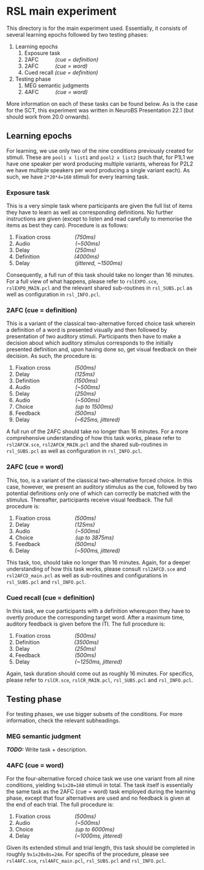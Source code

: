 # RSL main experiment
This directory is for the main experiment used. Essentially, it consists of several learning epochs followed by two testing phases:

1. Learning epochs
   1. Exposure task
   2. 2AFC&nbsp;&nbsp;&nbsp;&nbsp;&nbsp;&nbsp;&nbsp;&nbsp;&nbsp;&nbsp;&nbsp;*(cue = definition)*
   3. 2AFC&nbsp;&nbsp;&nbsp;&nbsp;&nbsp;&nbsp;&nbsp;&nbsp;&nbsp;&nbsp;&nbsp;*(cue = word)*
   4. Cued recall *(cue = definition)*
2. Testing phase
   1. MEG semantic judgments
   2. 4AFC&nbsp;&nbsp;&nbsp;&nbsp;&nbsp;&nbsp;&nbsp;&nbsp;&nbsp;&nbsp;&nbsp;*(cue = word)*

More information on each of these tasks can be found below. As is the case for the SCT, this experiment was written in NeuroBS Presentation 22.1 (but should work from 20.0 onwards).

## Learning epochs
For learning, we use only two of the nine conditions previously created for stimuli. These are `pool1 x list1` and `pool2 x list2` (such that, for P1L1 we have one speaker per word producing multiple variants, whereas for P2L2 we have multiple speakers per word producing a single variant each). As such, we have `2*20*4=160` stimuli for every learning task.

### Exposure task
This is a very simple task where participants are given the full list of items they have to learn as well as corresponding definitions. No further instructions are given (except to listen and read carefully to memorise the items as best they can). Procedure is as follows:

1. Fixation cross&nbsp;&nbsp;&nbsp;&nbsp;&nbsp;&nbsp;&nbsp;&nbsp;&nbsp;&nbsp;&nbsp;&nbsp;&nbsp;&nbsp;&nbsp;&nbsp;*(750ms)*
2. Audio&nbsp;&nbsp;&nbsp;&nbsp;&nbsp;&nbsp;&nbsp;&nbsp;&nbsp;&nbsp;&nbsp;&nbsp;&nbsp;&nbsp;&nbsp;&nbsp;&nbsp;&nbsp;&nbsp;&nbsp;&nbsp;&nbsp;&nbsp;&nbsp;&nbsp;&nbsp;&nbsp;&nbsp;&nbsp;&nbsp;*(~500ms)*
3. Delay&nbsp;&nbsp;&nbsp;&nbsp;&nbsp;&nbsp;&nbsp;&nbsp;&nbsp;&nbsp;&nbsp;&nbsp;&nbsp;&nbsp;&nbsp;&nbsp;&nbsp;&nbsp;&nbsp;&nbsp;&nbsp;&nbsp;&nbsp;&nbsp;&nbsp;&nbsp;&nbsp;&nbsp;&nbsp;&nbsp;*(250ms)*
4. Definition&nbsp;&nbsp;&nbsp;&nbsp;&nbsp;&nbsp;&nbsp;&nbsp;&nbsp;&nbsp;&nbsp;&nbsp;&nbsp;&nbsp;&nbsp;&nbsp;&nbsp;&nbsp;&nbsp;&nbsp;&nbsp;&nbsp; *(4000ms)*
5. Delay&nbsp;&nbsp;&nbsp;&nbsp;&nbsp;&nbsp;&nbsp;&nbsp;&nbsp;&nbsp;&nbsp;&nbsp;&nbsp;&nbsp;&nbsp;&nbsp;&nbsp;&nbsp;&nbsp;&nbsp;&nbsp;&nbsp;&nbsp;&nbsp;&nbsp;&nbsp;&nbsp;&nbsp;&nbsp;&nbsp;*(jittered, ~1500ms)*

Consequently, a full run of this task should take no longer than 16 minutes. For a full view of what happens, please refer to `rslEXPO.sce`, `rslEXPO_MAIN.pcl` and the relevant shared sub-routines in `rsl_SUBS.pcl` as well as configuration in `rsl_INFO.pcl`.

### 2AFC (cue = definition)
This is a variant of the classical two-alternative forced choice task wherein a definition of a word is presented visually and then followed by presentation of two auditory stimuli. Participants then have to make a decision about which auditory stimulus corresponds to the initially presented definition and, upon having done so, get visual feedback on their decision. As such, the procedure is:


1. Fixation cross&nbsp;&nbsp;&nbsp;&nbsp;&nbsp;&nbsp;&nbsp;&nbsp;&nbsp;&nbsp;&nbsp;&nbsp;&nbsp;&nbsp;&nbsp;&nbsp;*(500ms)*
2. Delay&nbsp;&nbsp;&nbsp;&nbsp;&nbsp;&nbsp;&nbsp;&nbsp;&nbsp;&nbsp;&nbsp;&nbsp;&nbsp;&nbsp;&nbsp;&nbsp;&nbsp;&nbsp;&nbsp;&nbsp;&nbsp;&nbsp;&nbsp;&nbsp;&nbsp;&nbsp;&nbsp;&nbsp;&nbsp;&nbsp;*(125ms)*
3. Definition&nbsp;&nbsp;&nbsp;&nbsp;&nbsp;&nbsp;&nbsp;&nbsp;&nbsp;&nbsp;&nbsp;&nbsp;&nbsp;&nbsp;&nbsp;&nbsp;&nbsp;&nbsp;&nbsp;&nbsp;&nbsp;&nbsp; *(1500ms)*
4. Audio&nbsp;&nbsp;&nbsp;&nbsp;&nbsp;&nbsp;&nbsp;&nbsp;&nbsp;&nbsp;&nbsp;&nbsp;&nbsp;&nbsp;&nbsp;&nbsp;&nbsp;&nbsp;&nbsp;&nbsp;&nbsp;&nbsp;&nbsp;&nbsp;&nbsp;&nbsp;&nbsp;&nbsp;&nbsp;&nbsp;*(~500ms)*
5. Delay&nbsp;&nbsp;&nbsp;&nbsp;&nbsp;&nbsp;&nbsp;&nbsp;&nbsp;&nbsp;&nbsp;&nbsp;&nbsp;&nbsp;&nbsp;&nbsp;&nbsp;&nbsp;&nbsp;&nbsp;&nbsp;&nbsp;&nbsp;&nbsp;&nbsp;&nbsp;&nbsp;&nbsp;&nbsp;&nbsp;*(250ms)*
6. Audio&nbsp;&nbsp;&nbsp;&nbsp;&nbsp;&nbsp;&nbsp;&nbsp;&nbsp;&nbsp;&nbsp;&nbsp;&nbsp;&nbsp;&nbsp;&nbsp;&nbsp;&nbsp;&nbsp;&nbsp;&nbsp;&nbsp;&nbsp;&nbsp;&nbsp;&nbsp;&nbsp;&nbsp;&nbsp;&nbsp;*(~500ms)*
7. Choice&nbsp;&nbsp;&nbsp;&nbsp;&nbsp;&nbsp;&nbsp;&nbsp;&nbsp;&nbsp;&nbsp;&nbsp;&nbsp;&nbsp;&nbsp;&nbsp;&nbsp;&nbsp;&nbsp;&nbsp;&nbsp;&nbsp;&nbsp;&nbsp;&nbsp;&nbsp;&nbsp; *(up to 1500ms)*
8. Feedback&nbsp;&nbsp;&nbsp;&nbsp;&nbsp;&nbsp;&nbsp;&nbsp;&nbsp;&nbsp;&nbsp;&nbsp;&nbsp;&nbsp;&nbsp;&nbsp;&nbsp;&nbsp;&nbsp;&nbsp;&nbsp;&nbsp;&nbsp;*(500ms)*
9. Delay&nbsp;&nbsp;&nbsp;&nbsp;&nbsp;&nbsp;&nbsp;&nbsp;&nbsp;&nbsp;&nbsp;&nbsp;&nbsp;&nbsp;&nbsp;&nbsp;&nbsp;&nbsp;&nbsp;&nbsp;&nbsp;&nbsp;&nbsp;&nbsp;&nbsp;&nbsp;&nbsp;&nbsp;&nbsp;&nbsp;*(~625ms, jittered)*

A full run of the 2AFC should take no longer than 16 minutes. For a more comprehensive understanding of how this task works, please refer to `rsl2AFCW.sce`, `rsl2AFCW_MAIN.pcl` and the shared sub-routines in `rsl_SUBS.pcl` as well as configuration in `rsl_INFO.pcl`.

### 2AFC (cue = word)
This, too, is a variant of the classical two-alternative forced choice. In this case, however, we present an auditory stimulus as the cue, followed by two potential definitions only one of which can correctly be matched with the stimulus. Thereafter, participants receive visual feedback. The full procedure is:

1. Fixation cross&nbsp;&nbsp;&nbsp;&nbsp;&nbsp;&nbsp;&nbsp;&nbsp;&nbsp;&nbsp;&nbsp;&nbsp;&nbsp;&nbsp;&nbsp;&nbsp;*(500ms)*
2. Delay&nbsp;&nbsp;&nbsp;&nbsp;&nbsp;&nbsp;&nbsp;&nbsp;&nbsp;&nbsp;&nbsp;&nbsp;&nbsp;&nbsp;&nbsp;&nbsp;&nbsp;&nbsp;&nbsp;&nbsp;&nbsp;&nbsp;&nbsp;&nbsp;&nbsp;&nbsp;&nbsp;&nbsp;&nbsp;&nbsp;*(125ms)*
3. Audio&nbsp;&nbsp;&nbsp;&nbsp;&nbsp;&nbsp;&nbsp;&nbsp;&nbsp;&nbsp;&nbsp;&nbsp;&nbsp;&nbsp;&nbsp;&nbsp;&nbsp;&nbsp;&nbsp;&nbsp;&nbsp;&nbsp;&nbsp;&nbsp;&nbsp;&nbsp;&nbsp;&nbsp;&nbsp;&nbsp;*(~500ms)*
4. Choice&nbsp;&nbsp;&nbsp;&nbsp;&nbsp;&nbsp;&nbsp;&nbsp;&nbsp;&nbsp;&nbsp;&nbsp;&nbsp;&nbsp;&nbsp;&nbsp;&nbsp;&nbsp;&nbsp;&nbsp;&nbsp;&nbsp;&nbsp;&nbsp;&nbsp;&nbsp;&nbsp; *(up to 3875ms)*
5. Feedback&nbsp;&nbsp;&nbsp;&nbsp;&nbsp;&nbsp;&nbsp;&nbsp;&nbsp;&nbsp;&nbsp;&nbsp;&nbsp;&nbsp;&nbsp;&nbsp;&nbsp;&nbsp;&nbsp;&nbsp;&nbsp;&nbsp;&nbsp;*(500ms)*
6. Delay&nbsp;&nbsp;&nbsp;&nbsp;&nbsp;&nbsp;&nbsp;&nbsp;&nbsp;&nbsp;&nbsp;&nbsp;&nbsp;&nbsp;&nbsp;&nbsp;&nbsp;&nbsp;&nbsp;&nbsp;&nbsp;&nbsp;&nbsp;&nbsp;&nbsp;&nbsp;&nbsp;&nbsp;&nbsp;&nbsp;*(~500ms, jittered)*

This task, too, should take no longer than 16 minutes. Again, for a deeper understanding of how this task works, please consult `rsl2AFCD.sce` and `rsl2AFCD_main.pcl` as well as sub-routines and configurations in `rsl_SUBS.pcl` and `rsl_INFO.pcl`.

### Cued recall (cue = definition)
In this task, we cue participants with a definition whereupon they have to overtly produce the corresponding target word. After a maximum time, auditory feedback is given before the ITI. The full procedure is:

1. Fixation cross&nbsp;&nbsp;&nbsp;&nbsp;&nbsp;&nbsp;&nbsp;&nbsp;&nbsp;&nbsp;&nbsp;&nbsp;&nbsp;&nbsp;&nbsp;&nbsp;*(500ms)*
2. Definition&nbsp;&nbsp;&nbsp;&nbsp;&nbsp;&nbsp;&nbsp;&nbsp;&nbsp;&nbsp;&nbsp;&nbsp;&nbsp;&nbsp;&nbsp;&nbsp;&nbsp;&nbsp;&nbsp;&nbsp;&nbsp;&nbsp; *(3500ms)*
3. Delay&nbsp;&nbsp;&nbsp;&nbsp;&nbsp;&nbsp;&nbsp;&nbsp;&nbsp;&nbsp;&nbsp;&nbsp;&nbsp;&nbsp;&nbsp;&nbsp;&nbsp;&nbsp;&nbsp;&nbsp;&nbsp;&nbsp;&nbsp;&nbsp;&nbsp;&nbsp;&nbsp;&nbsp;&nbsp;&nbsp;*(250ms)*
4. Feedback&nbsp;&nbsp;&nbsp;&nbsp;&nbsp;&nbsp;&nbsp;&nbsp;&nbsp;&nbsp;&nbsp;&nbsp;&nbsp;&nbsp;&nbsp;&nbsp;&nbsp;&nbsp;&nbsp;&nbsp;&nbsp;&nbsp;&nbsp;*(500ms)*
5. Delay&nbsp;&nbsp;&nbsp;&nbsp;&nbsp;&nbsp;&nbsp;&nbsp;&nbsp;&nbsp;&nbsp;&nbsp;&nbsp;&nbsp;&nbsp;&nbsp;&nbsp;&nbsp;&nbsp;&nbsp;&nbsp;&nbsp;&nbsp;&nbsp;&nbsp;&nbsp;&nbsp;&nbsp;&nbsp;&nbsp;*(~1250ms, jittered)*

Again, task duration should come out as roughly 16 minutes. For specifics, please refer to `rslCR.sce`, `rslCR_MAIN.pcl`, `rsl_SUBS.pcl` and `rsl_INFO.pcl`.

## Testing phase
For testing phases, we use bigger subsets of the conditions. For more information, check the relevant subheadings.

### MEG semantic judgment
***TODO:*** Write task + description.

### 4AFC (cue = word)
For the four-alternative forced choice task we use one variant from all nine conditions, yielding `9x1x20=180` stimuli in total. The task itself is essentially the same task as the 2AFC (cue = word) task employed during the learning phase, except that four alternatives are used and no feedback is given at the end of each trial. The full procedure is:

1. Fixation cross&nbsp;&nbsp;&nbsp;&nbsp;&nbsp;&nbsp;&nbsp;&nbsp;&nbsp;&nbsp;&nbsp;&nbsp;&nbsp;&nbsp;&nbsp;&nbsp;*(500ms)*
2. Audio&nbsp;&nbsp;&nbsp;&nbsp;&nbsp;&nbsp;&nbsp;&nbsp;&nbsp;&nbsp;&nbsp;&nbsp;&nbsp;&nbsp;&nbsp;&nbsp;&nbsp;&nbsp;&nbsp;&nbsp;&nbsp;&nbsp;&nbsp;&nbsp;&nbsp;&nbsp;&nbsp;&nbsp;&nbsp;&nbsp;*(~500ms)*
3. Choice&nbsp;&nbsp;&nbsp;&nbsp;&nbsp;&nbsp;&nbsp;&nbsp;&nbsp;&nbsp;&nbsp;&nbsp;&nbsp;&nbsp;&nbsp;&nbsp;&nbsp;&nbsp;&nbsp;&nbsp;&nbsp;&nbsp;&nbsp;&nbsp;&nbsp;&nbsp;&nbsp; *(up to 6000ms)*
4. Delay&nbsp;&nbsp;&nbsp;&nbsp;&nbsp;&nbsp;&nbsp;&nbsp;&nbsp;&nbsp;&nbsp;&nbsp;&nbsp;&nbsp;&nbsp;&nbsp;&nbsp;&nbsp;&nbsp;&nbsp;&nbsp;&nbsp;&nbsp;&nbsp;&nbsp;&nbsp;&nbsp;&nbsp;&nbsp;&nbsp;*(~1000ms, jittered)*

Given its extended stimuli and trial length, this task should be completed in roughly `9x1x20x8s=24m`. For specifis of the procedure, please see `rsl4AFC.sce`, `rsl4AFC_main.pcl`, `rsl_SUBS.pcl` and `rsl_INFO.pcl`.
